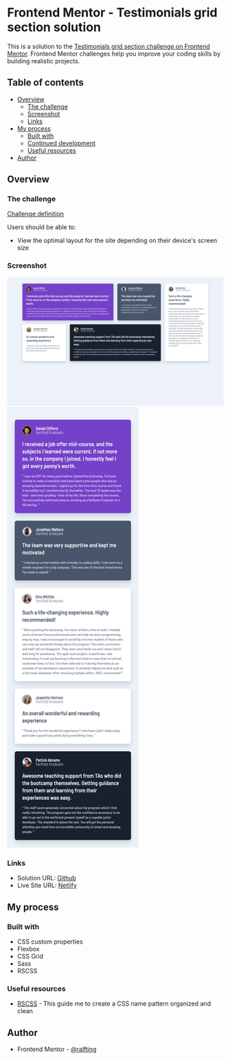 # Frontend Mentor - Testimonials grid section solution

This is a solution to the [Testimonials grid section challenge on Frontend Mentor](https://www.frontendmentor.io/challenges/testimonials-grid-section-Nnw6J7Un7). Frontend Mentor challenges help you improve your coding skills by building realistic projects.

## Table of contents

- [Overview](#overview)
  - [The challenge](#the-challenge)
  - [Screenshot](#screenshot)
  - [Links](#links)
- [My process](#my-process)
  - [Built with](#built-with)
  - [Continued development](#continued-development)
  - [Useful resources](#useful-resources)
- [Author](#author)

## Overview

### The challenge

[Challenge definition](CHALLENGE.md)

Users should be able to:

- View the optimal layout for the site depending on their device's screen size

### Screenshot

![Desktop](./screenshots/desktop.png)
![Mobile](./screenshots/mobile.png)

### Links

- Solution URL: [Github](https://github.com/ralph-challenges/testimonials-grid-section)
- Live Site URL: [Netlify](https://614230f63f23d0000757e1ed--cocky-rosalind-8bfc9a.netlify.app/)

## My process

### Built with

- CSS custom properties
- Flexbox
- CSS Grid
- Sass
- RSCSS

### Useful resources

- [RSCSS](https://rscss.io/) - This guide me to create a CSS name pattern organized and clean

## Author

- Frontend Mentor - [@ralfting](https://www.frontendmentor.io/profile/ralfting)

